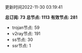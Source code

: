 更新时间2022-11-30 03:19:41

**总订阅: 73**
**总节点: 1113**
**有效节点: 281**
- trojan节点: 59
- v2ray节点: 191
- ss节点: 30
- ssr节点: 1
